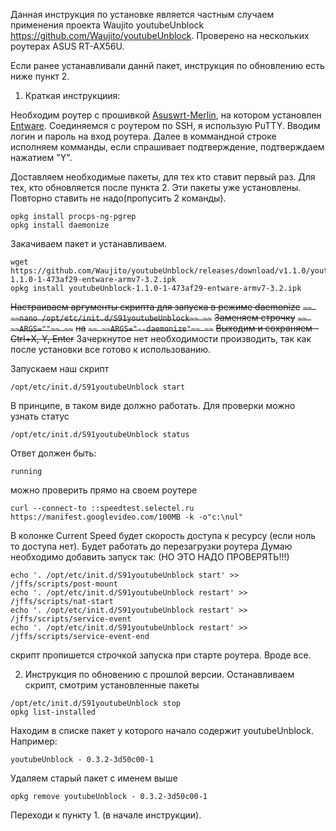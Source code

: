 Данная инструкция по установке является частным случаем применения проекта  Waujito youtubeUnblock https://github.com/Waujito/youtubeUnblock.
Проверено на нескольких роутерах ASUS RT-AX56U.

Если ранее устанавливали даннй пакет, инструкция по обновлению есть ниже пункт 2.

1. Краткая инструкциия:

Необходим роутер с прошивкой [Asuswrt-Merlin](https://www.asuswrt-merlin.net/), на котором установлен [Entware](https://github.com/RMerl/asuswrt-merlin.ng/wiki/Entware).
Соединяемся с роутером по SSH, я использую PuTTY. Вводим логин и пароль на вход роутера.
Далее в коммандной строке исполняем комманды, если спрашивает подтверждение, подтверждаем нажатием "Y".

Доставляем необходимые пакеты, для тех кто ставит первый раз. 
Для тех, кто обновляется после пункта 2. Эти пакеты уже установлены. Повторно ставить не надо(пропусить 2 команды).
```
opkg install procps-ng-pgrep
opkg install daemonize
```
Закачиваем пакет и устанавливаем.
```
wget https://github.com/Waujito/youtubeUnblock/releases/download/v1.1.0/youtubeUnblock-1.1.0-1-473af29-entware-armv7-3.2.ipk
opkg install youtubeUnblock-1.1.0-1-473af29-entware-armv7-3.2.ipk
```
~~Настраиваем аргументы скрипта для запуска в режиме daemonize~~
~~```~~
~~nano /opt/etc/init.d/S91youtubeUnblock~~
~~```~~
~~Заменяем строчку~~
~~```~~
~~ARGS=""~~
~~```~~
~~на~~
~~```~~
~~ARGS="--daemonize"~~
~~```~~
~~Выходим и сохраняем - Ctrl+X, Y, Enter~~
Зачеркнутое нет необходимости производить, так как после установки все готово к использованию.

Запускаем наш скрипт
```
/opt/etc/init.d/S91youtubeUnblock start
```
В принципе, в таком виде должно работать.
Для проверки можно узнать статус
```
/opt/etc/init.d/S91youtubeUnblock status
```
Ответ должен быть:
```
running
```
можно проверить прямо на своем роутере
```
curl --connect-to ::speedtest.selectel.ru https://manifest.googlevideo.com/100MB -k -o"c:\nul"
```
В колонке Current Speed будет скорость доступа к ресурсу (если ноль то доступа нет).
Будет работать до перезагрузки роутера
Думаю необходимо добавить запуск так: (НО ЭТО НАДО ПРОВЕРЯТЬ!!!)
```
echo '. /opt/etc/init.d/S91youtubeUnblock start' >> /jffs/scripts/post-mount
echo '. /opt/etc/init.d/S91youtubeUnblock restart' >> /jffs/scripts/nat-start
echo '. /opt/etc/init.d/S91youtubeUnblock restart' >> /jffs/scripts/service-event
echo '. /opt/etc/init.d/S91youtubeUnblock restart' >> /jffs/scripts/service-event-end
```
скрипт пропишется строчкой запуска при старте роутера.
Вроде все.

2. Инструкция по обновению с прошлой версии.
Останавливаем скрипт, смотрим установленные пакеты
```
/opt/etc/init.d/S91youtubeUnblock stop
opkg list-installed
```
Находим в списке пакет у которого начало содержит youtubeUnblock. Например:
```
youtubeUnblock - 0.3.2-3d50c00-1
```
Удаляем старый пакет с именем выше
```
opkg remove youtubeUnblock - 0.3.2-3d50c00-1
```
Переходи к пункту 1. (в начале инструкции).


